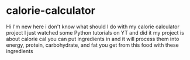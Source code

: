 # calorie-calculator

Hi I'm new here i don't know what should I do with my calorie calculator project
I just watched some Python tutorials on YT and did it
my project is about calorie cal you can put ingredients in and it will process them into
energy, protein, carbohydrate, and fat you get from this food with these ingredients

